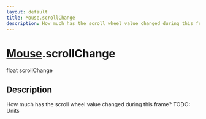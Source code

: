 ```yaml
---
layout: default
title: Mouse.scrollChange
description: How much has the scroll wheel value changed during this frame? TODO. Units
---
```

# [Mouse]({{site.url}}/Pages/Reference/Mouse.html).scrollChange

<div class='signature' markdown='1'>
float scrollChange
</div>

## Description
How much has the scroll wheel value changed during this frame? TODO: Units

